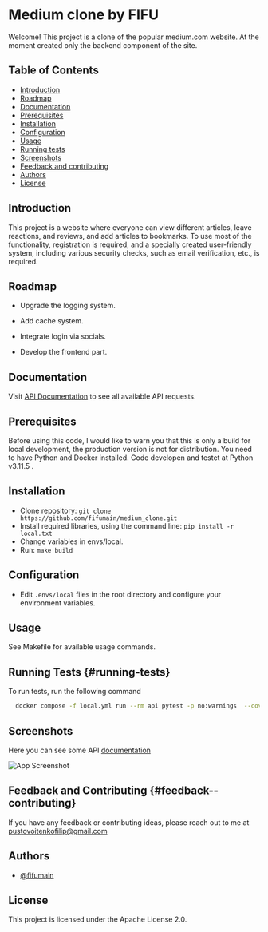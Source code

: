 # Medium clone by FIFU

Welcome! This project is a clone of the popular medium.com website. At the moment created only the backend component of the site.

## Table of Contents

- [Introduction](#introduction)
- [Roadmap](#roadmap)
- [Documentation](#documentation)
- [Prerequisites](#prerequisites)
- [Installation](#installation)
- [Configuration](#configuration)
- [Usage](#usage)
- [Running tests](#running-tests)
- [Screenshots](#screenshots)
- [Feedback and contributing](#feedback--contributing)
- [Authors](#authors)
- [License](#license)

## Introduction

This project is a website where everyone can view different articles, leave reactions, and reviews, and add articles to bookmarks. To use most of the functionality, registration is required, and a specially created user-friendly system, including various security checks, such as email verification, etc., is required.

## Roadmap

- Upgrade the logging system.

- Add cache system.

- Integrate login via socials.

- Develop the frontend part.

## Documentation

Visit [API Documentation](fifumain.site/redoc/) to see all available API requests.

## Prerequisites

Before using this code, I would like to warn you that this is only a build for local development, the production version is not for distribution.
You need to have Python and Docker installed. Code developen and testet at Python v3.11.5 .

## Installation

- Clone repository:
  `git clone https://github.com/fifumain/medium_clone.git`
- Install required libraries, using the command line:
  `pip install -r local.txt`
- Change variables in envs/local.
- Run: `make build`

## Configuration

- Edit `.envs/local` files in the root directory and configure your environment variables.

## Usage

See Makefile for available usage commands.

## Running Tests {#running-tests}

To run tests, run the following command

```bash
  docker compose -f local.yml run --rm api pytest -p no:warnings  --cov-report html
```

## Screenshots

Here you can see some API [documentation](fifumain.site/redoc/)

![App Screenshot](https://i.imgur.com/s1HEeEY_d.webp?maxwidth=1520&fidelity=grand)

## Feedback and Contributing {#feedback--contributing}

If you have any feedback or contributing ideas, please reach out to me at pustovoitenkofilip@gmail.com

## Authors

- [@fifumain](https://www.github.com/fifumain)

## License

This project is licensed under the Apache License 2.0.
